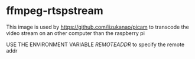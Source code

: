 # ffmpeg-rtspstream
This image is used by https://github.com/iizukanao/picam to transcode the video stream on an other computer than the raspberry pi

USE THE ENVIRONMENT VARIABLE *REMOTEADDR* to specify the remote addr
